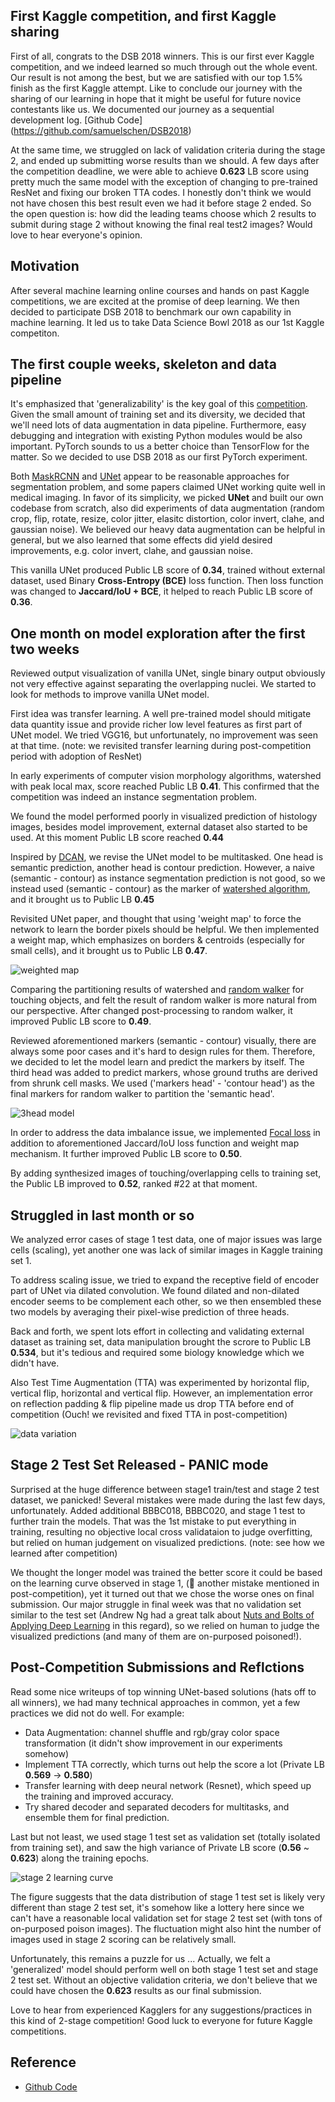## First Kaggle competition, and first Kaggle sharing

First of all, congrats to the DSB 2018 winners.  This is our first ever Kaggle competition, and we indeed learned so much through out the whole event.  Our result is not among the best, but we are satisfied with our top 1.5% finish as the first Kaggle attempt.  Like to conclude our journey with the sharing of our learning in hope that it might be useful for future novice contestants like us. We documented our journey as a sequential development log.  [Github Code] (https://github.com/samuelschen/DSB2018)  

At the same time, we struggled on lack of validation criteria during the stage 2, and ended up submitting worse results than we should.  A few days after the competition deadline, we were able to achieve **0.623** LB score using pretty much the same model with the exception of changing to pre-trained ResNet and fixing our broken TTA codes.  I honestly don't think we would not have chosen this best result even we had it before stage 2 ended.  So the open question is: how did the leading teams choose which 2 results to submit during stage 2 without knowing the final real test2 images?  Would love to hear everyone's opinion.

## Motivation 

After several machine learning online courses and hands on past Kaggle competitions, we are excited at the promise of deep learning. We then decided to participate DSB 2018 to benchmark our own capability in machine learning. It led us to take Data Science Bowl 2018 as our 1st Kaggle competiton.


## The first couple weeks, skeleton and data pipeline 

It's emphasized that 'generalizability' is the key goal of this [competition](https://www.kaggle.com/c/data-science-bowl-2018/). Given the small amount of training set and its diversity, we decided that we'll need lots of data augmentation in data pipeline. Furthermore, easy debugging and integration with existing Python modules would be also important. PyTorch sounds to us a better choice than TensorFlow for the matter.  So we decided to use DSB 2018 as our first PyTorch experiment.

Both [MaskRCNN](https://arxiv.org/abs/1703.06870) and [UNet](https://arxiv.org/abs/1505.04597) appear to be reasonable approaches for segmentation problem, and some papers claimed UNet working quite well in medical imaging. In favor of its simplicity, we picked **UNet** and built our own codebase from scratch, also did experiments of data augmentation (random crop, flip, rotate, resize, color jitter, elasitc distortion, color invert, clahe, and gaussian noise). We believed our heavy data augmentation can be helpful in general, but we also learned that some effects did yield desired improvements, e.g. color invert, clahe, and gaussian noise.

This vanilla UNet produced Public LB score of **0.34**, trained without external dataset, used Binary **Cross-Entropy (BCE)** loss function. Then loss function was changed to **Jaccard/IoU + BCE**, it helped to reach Public LB score of **0.36**.

## One month on model exploration after the first two weeks

Reviewed output visualization of vanilla UNet, single binary output obviously not very effective against separating the overlapping nuclei. We started to look for methods to improve vanilla UNet model.

First idea was transfer learning. A well pre-trained model should mitigate data quantity issue and provide richer low level features as first part of UNet model. We tried VGG16, but unfortunately, no improvement was seen at that time. (note: we revisited transfer learning during post-competition period with adoption of ResNet)

In early experiments of computer vision morphology algorithms, watershed with peak local max, score reached Public LB **0.41**.   This confirmed that the competition was indeed an instance segmentation problem.

We found the model performed poorly in visualized prediction of histology images, besides model improvement, external dataset also started to be used. At this moment Public LB score reached **0.44**

Inspired by [DCAN](https://arxiv.org/abs/1604.02677), we revise the UNet model to be multitasked. One head is semantic prediction, another head is contour prediction. However, a naive (semantic - contour) as instance segmentation prediction is not good, so we instead used (semantic - contour) as the marker of [watershed algorithm](http://scikit-image.org/docs/dev/auto_examples/segmentation/plot_watershed.html), and it brought us to Public LB **0.45**

Revisited UNet paper, and thought that using 'weight map' to force the network to learn the border pixels should be helpful. We then implemented a weight map, which emphasizes on borders & centroids (especially for small cells), and it brought us to Public LB **0.47**.

![weighted map](docs/weight_map.jpg)

Comparing the partitioning results of watershed and [random walker](http://scikit-image.org/docs/dev/auto_examples/segmentation/plot_random_walker_segmentation.html) for touching objects, and felt the result of random walker is more natural from our perspective. After changed post-processing to random walker, it improved Public LB score to **0.49**.

Reviewed aforementioned markers (semantic - contour) visually, there are always some poor cases and it's hard to design rules for them. Therefore, we decided to let the model learn and predict the markers by itself. The third head was added to predict markers, whose ground truths are derived from shrunk cell masks. We used ('markers head' - 'contour head') as the final markers for random walker to partition the 'semantic head'.

![3head model](docs/model_output.jpg)

In order to address the data imbalance issue, we implemented [Focal loss](https://arxiv.org/abs/1708.02002) in addition to aforementioned Jaccard/IoU loss function and weight map mechanism. It further improved Public LB score to **0.50**.

By adding synthesized images of touching/overlapping cells to training set, the Public LB improved to **0.52**, ranked #22 at that moment.


## Struggled in last month or so

We analyzed error cases of stage 1 test data, one of major issues was large cells (scaling), yet another one was lack of similar images in Kaggle training set 1.

To address scaling issue, we tried to expand the receptive field of encoder part of UNet via dilated convolution. We found dilated and non-dilated encoder seems to be complement each other, so we then ensembled these two models by averaging their pixel-wise prediction of three heads.

Back and forth, we spent lots effort in collecting and validating external dataset as training set, data manipulation brought the scrore to Public LB **0.534**, but it's tedious and required some biology knowledge which we didn't have.

Also Test Time Augmentation (TTA) was experimented by horizontal flip, vertical flip, horizontal and vertical flip. However, an implementation error on reflection padding & flip pipeline made us drop TTA before end of competition (Ouch! we revisited and fixed TTA in post-competition)

![data variation](docs/data_variation.jpg)


## Stage 2 Test Set Released - PANIC mode

Surprised at the huge difference between stage1 train/test and stage 2 test dataset, we panicked!  Several mistakes were made during the last few days, unfortunately.  Added additional BBBC018, BBBC020, and stage 1 test to further train the models.  That was the 1st mistake to put everything in training, resulting no objective local cross validataion to judge overfitting, but relied on human judgement on visualized predictions. (note: see how we learned after competition)

We thought the longer model was trained the better score it could be based on the learning curve observed in stage 1, (:facepalm: another mistake mentioned in post-competition), yet it turned out that we chose the worse ones on final submission. Our major struggle in final week was that no validation set similar to the test set (Andrew Ng had a great talk about [Nuts and Bolts of Applying Deep Learning](https://www.youtube.com/watch?v=F1ka6a13S9I) in this regard), so we relied on human to judge the visualized predictions (and many of them are on-purposed poisoned!).


## Post-Competition Submissions and Reflctions

Read some nice writeups of top winning UNet-based solutions (hats off to all winners), we had many technical approaches in common, yet a few practices we did not do well. For example:

- Data Augmentation: channel shuffle and rgb/gray color space transformation (it didn't show improvement in our experiments somehow)
- Implement TTA correctly, which turns out help the score a lot (Private LB **0.569** -> **0.580**)
- Transfer learning with deep neural network (Resnet), which speed up the training and improved accuracy.
- Try shared decoder and separated decoders for multitasks, and ensemble them for final prediction.

Last but not least, we used stage 1 test set as validation set (totally isolated from training set), and saw the high variance of Private LB score (**0.56** ~ **0.623**) along the training epochs.

![stage 2 learning curve](docs/overfit-stage-2.jpg)

The figure suggests that the data distribution of stage 1 test set is likely very different than stage 2 test set, it's somehow like a lottery here since we can't have a reasonable local validation set for stage 2 test set (with tons of on-purposed poison images).   The fluctuation might also hint the number of images used in stage 2 scoring can be relatively small.

Unfortunately, this remains a puzzle for us ... Actually, we felt a 'generalized' model should perform well on both stage 1 test set and stage 2 test set.  Without an objective validation criteria, we don't believe that we could have chosen the **0.623** results as our final submission.

Love to hear from experienced Kagglers for any suggestions/practices in this kind of 2-stage competition!  Good luck to everyone for future Kaggle competitions.


## Reference

- [Github Code](https://github.com/samuelschen/DSB2018)